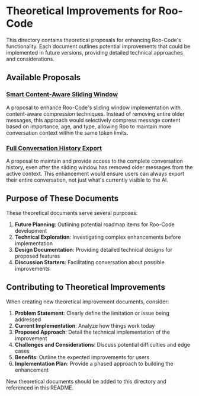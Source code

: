 # Theoretical Improvements for Roo-Code

This directory contains theoretical proposals for enhancing Roo-Code's functionality. Each document outlines potential improvements that could be implemented in future versions, providing detailed technical approaches and considerations.

## Available Proposals

### [Smart Content-Aware Sliding Window](sliding-window-enhancement.md)

A proposal to enhance Roo-Code's sliding window implementation with content-aware compression techniques. Instead of removing entire older messages, this approach would selectively compress message content based on importance, age, and type, allowing Roo to maintain more conversation context within the same token limits.

### [Full Conversation History Export](full-conversation-history-export.md)

A proposal to maintain and provide access to the complete conversation history, even after the sliding window has removed older messages from the active context. This enhancement would ensure users can always export their entire conversation, not just what's currently visible to the AI.

## Purpose of These Documents

These theoretical documents serve several purposes:

1. **Future Planning**: Outlining potential roadmap items for Roo-Code development
2. **Technical Exploration**: Investigating complex enhancements before implementation
3. **Design Documentation**: Providing detailed technical designs for proposed features
4. **Discussion Starters**: Facilitating conversation about possible improvements

## Contributing to Theoretical Improvements

When creating new theoretical improvement documents, consider:

1. **Problem Statement**: Clearly define the limitation or issue being addressed
2. **Current Implementation**: Analyze how things work today
3. **Proposed Approach**: Detail the technical implementation of the improvement
4. **Challenges and Considerations**: Discuss potential difficulties and edge cases
5. **Benefits**: Outline the expected improvements for users
6. **Implementation Plan**: Provide a phased approach to building the enhancement

New theoretical documents should be added to this directory and referenced in this README.